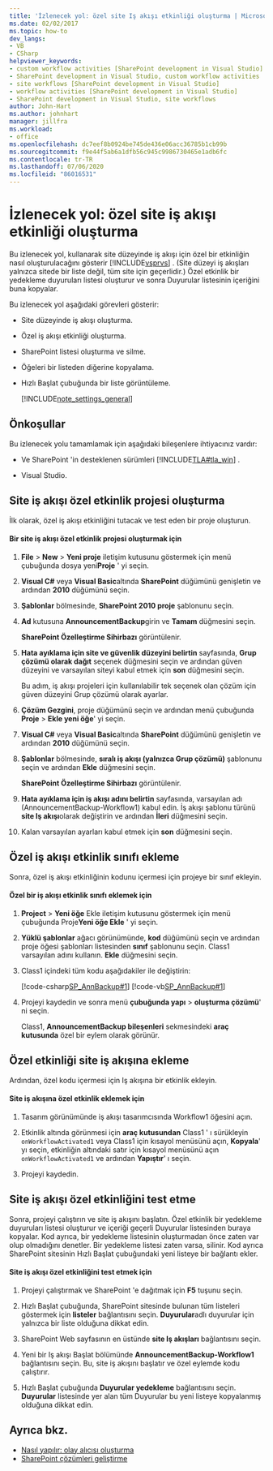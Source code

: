 ```yaml
---
title: 'İzlenecek yol: özel site Iş akışı etkinliği oluşturma | Microsoft Docs'
ms.date: 02/02/2017
ms.topic: how-to
dev_langs:
- VB
- CSharp
helpviewer_keywords:
- custom workflow activities [SharePoint development in Visual Studio]
- SharePoint development in Visual Studio, custom workflow activities
- site workflows [SharePoint development in Visual Studio]
- workflow activities [SharePoint development in Visual Studio]
- SharePoint development in Visual Studio, site workflows
author: John-Hart
ms.author: johnhart
manager: jillfra
ms.workload:
- office
ms.openlocfilehash: dc7eef8b0924be745de436e06acc36785b1cb99b
ms.sourcegitcommit: f9e44f5ab6a1dfb56c945c9986730465e1adb6fc
ms.contentlocale: tr-TR
ms.lasthandoff: 07/06/2020
ms.locfileid: "86016531"
---
```

# <a name="walkthrough-create-a-custom-site-workflow-activity"></a>İzlenecek yol: özel site iş akışı etkinliği oluşturma
  Bu izlenecek yol, kullanarak site düzeyinde iş akışı için özel bir etkinliğin nasıl oluşturulacağını gösterir [!INCLUDE[vsprvs](../sharepoint/includes/vsprvs-md.md)] . (Site düzeyi iş akışları yalnızca sitede bir liste değil, tüm site için geçerlidir.) Özel etkinlik bir yedekleme duyuruları listesi oluşturur ve sonra Duyurular listesinin içeriğini buna kopyalar.

 Bu izlenecek yol aşağıdaki görevleri gösterir:

- Site düzeyinde iş akışı oluşturma.

- Özel iş akışı etkinliği oluşturma.

- SharePoint listesi oluşturma ve silme.

- Öğeleri bir listeden diğerine kopyalama.

- Hızlı Başlat çubuğunda bir liste görüntüleme.

  [!INCLUDE[note_settings_general](../sharepoint/includes/note-settings-general-md.md)]

## <a name="prerequisites"></a>Önkoşullar
 Bu izlenecek yolu tamamlamak için aşağıdaki bileşenlere ihtiyacınız vardır:

- Ve SharePoint 'in desteklenen sürümleri [!INCLUDE[TLA#tla_win](../sharepoint/includes/tlasharptla-win-md.md)] .

- Visual Studio.

## <a name="create-a-site-workflow-custom-activity-project"></a>Site iş akışı özel etkinlik projesi oluşturma
 İlk olarak, özel iş akışı etkinliğini tutacak ve test eden bir proje oluşturun.

#### <a name="to-create-a-site-workflow-custom-activity-project"></a>Bir site iş akışı özel etkinlik projesi oluşturmak için

1. **File**  >  **New**  >  **Yeni proje** iletişim kutusunu göstermek için menü çubuğunda dosya yeni**Proje** ' yi seçin.

2. **Visual C#** veya **Visual Basic**altında **SharePoint** düğümünü genişletin ve ardından **2010** düğümünü seçin.

3. **Şablonlar** bölmesinde, **SharePoint 2010 proje** şablonunu seçin.

4. **Ad** kutusuna **AnnouncementBackup**girin ve **Tamam** düğmesini seçin.

     **SharePoint Özelleştirme Sihirbazı** görüntülenir.

5. **Hata ayıklama için site ve güvenlik düzeyini belirtin** sayfasında, **Grup çözümü olarak dağıt** seçenek düğmesini seçin ve ardından güven düzeyini ve varsayılan siteyi kabul etmek için **son** düğmesini seçin.

     Bu adım, iş akışı projeleri için kullanılabilir tek seçenek olan çözüm için güven düzeyini Grup çözümü olarak ayarlar.

6. **Çözüm Gezgini**, proje düğümünü seçin ve ardından menü çubuğunda **Proje**  >  **Ekle yeni öğe**' yi seçin.

7. **Visual C#** veya **Visual Basic**altında **SharePoint** düğümünü genişletin ve ardından **2010** düğümünü seçin.

8. **Şablonlar** bölmesinde, **sıralı iş akışı (yalnızca Grup çözümü)** şablonunu seçin ve ardından **Ekle** düğmesini seçin.

     **SharePoint Özelleştirme Sihirbazı** görüntülenir.

9. **Hata ayıklama için iş akışı adını belirtin** sayfasında, varsayılan adı (AnnouncementBackup-Workflow1) kabul edin. İş akışı şablonu türünü **site Iş akışı**olarak değiştirin ve ardından **İleri** düğmesini seçin.

10. Kalan varsayılan ayarları kabul etmek için **son** düğmesini seçin.

## <a name="add-a-custom-workflow-activity-class"></a>Özel iş akışı etkinlik sınıfı ekleme
 Sonra, özel iş akışı etkinliğinin kodunu içermesi için projeye bir sınıf ekleyin.

#### <a name="to-add-a-custom-workflow-activity-class"></a>Özel bir iş akışı etkinlik sınıfı eklemek için

1. **Project**  >  **Yeni öğe** Ekle iletişim kutusunu göstermek için menü çubuğunda Proje**Yeni öğe Ekle** ' yi seçin.

2. **Yüklü şablonlar** ağacı görünümünde, **kod** düğümünü seçin ve ardından proje öğesi şablonları listesinden **sınıf** şablonunu seçin. Class1 varsayılan adını kullanın. **Ekle** düğmesini seçin.

3. Class1 içindeki tüm kodu aşağıdakiler ile değiştirin:

     [!code-csharp[SP_AnnBackup#1](../sharepoint/codesnippet/CSharp/announcementbackup/class1.cs#1)]
     [!code-vb[SP_AnnBackup#1](../sharepoint/codesnippet/VisualBasic/announcementbackupvb/class1.vb#1)]

4. Projeyi kaydedin ve sonra menü **çubuğunda yapı**  >  **oluşturma çözümü**' ni seçin.

     Class1, **AnnouncementBackup bileşenleri** sekmesindeki **araç kutusunda** özel bir eylem olarak görünür.

## <a name="add-the-custom-activity-to-the-site-workflow"></a>Özel etkinliği site iş akışına ekleme
 Ardından, özel kodu içermesi için Iş akışına bir etkinlik ekleyin.

#### <a name="to-add-a-custom-activity-to-the-site-workflow"></a>Site iş akışına özel etkinlik eklemek için

1. Tasarım görünümünde iş akışı tasarımcısında Workflow1 öğesini açın.

2. Etkinlik altında görünmesi için **araç kutusundan** Class1 ' ı sürükleyin `onWorkflowActivated1` veya Class1 için kısayol menüsünü açın, **Kopyala**' yı seçin, etkinliğin altındaki satır için kısayol menüsünü açın `onWorkflowActivated1` ve ardından **Yapıştır**' ı seçin.

3. Projeyi kaydedin.

## <a name="test-the-site-workflow-custom-activity"></a>Site iş akışı özel etkinliğini test etme
 Sonra, projeyi çalıştırın ve site iş akışını başlatın. Özel etkinlik bir yedekleme duyuruları listesi oluşturur ve içeriği geçerli Duyurular listesinden buraya kopyalar. Kod ayrıca, bir yedekleme listesinin oluşturmadan önce zaten var olup olmadığını denetler. Bir yedekleme listesi zaten varsa, silinir. Kod ayrıca SharePoint sitesinin Hızlı Başlat çubuğundaki yeni listeye bir bağlantı ekler.

#### <a name="to-test-the-site-workflow-custom-activity"></a>Site iş akışı özel etkinliğini test etmek için

1. Projeyi çalıştırmak ve SharePoint 'e dağıtmak için **F5** tuşunu seçin.

2. Hızlı Başlat çubuğunda, SharePoint sitesinde bulunan tüm listeleri göstermek için **listeler** bağlantısını seçin. **Duyurular**adlı duyurular için yalnızca bir liste olduğuna dikkat edin.

3. SharePoint Web sayfasının en üstünde **site Iş akışları** bağlantısını seçin.

4. Yeni bir Iş akışı Başlat bölümünde **AnnouncementBackup-Workflow1** bağlantısını seçin. Bu, site iş akışını başlatır ve özel eylemde kodu çalıştırır.

5. Hızlı Başlat çubuğunda **Duyurular yedekleme** bağlantısını seçin. **Duyurular** listesinde yer alan tüm Duyurular bu yeni listeye kopyalanmış olduğuna dikkat edin.

## <a name="see-also"></a>Ayrıca bkz.
- [Nasıl yapılır: olay alıcısı oluşturma](../sharepoint/how-to-create-an-event-receiver.md)
- [SharePoint çözümleri geliştirme](../sharepoint/developing-sharepoint-solutions.md)
